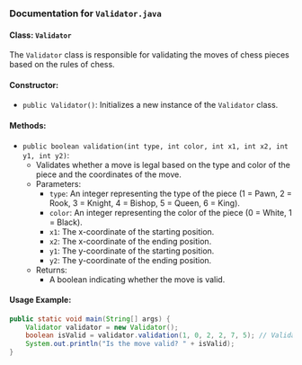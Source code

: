 ### Documentation for `Validator.java`

#### Class: `Validator`

The `Validator` class is responsible for validating the moves of chess pieces based on the rules of chess.

#### Constructor:
- `public Validator()`: Initializes a new instance of the `Validator` class.

#### Methods:

- `public boolean validation(int type, int color, int x1, int x2, int y1, int y2)`:
    - Validates whether a move is legal based on the type and color of the piece and the coordinates of the move.
    - Parameters:
        - `type`: An integer representing the type of the piece (1 = Pawn, 2 = Rook, 3 = Knight, 4 = Bishop, 5 = Queen, 6 = King).
        - `color`: An integer representing the color of the piece (0 = White, 1 = Black).
        - `x1`: The x-coordinate of the starting position.
        - `x2`: The x-coordinate of the ending position.
        - `y1`: The y-coordinate of the starting position.
        - `y2`: The y-coordinate of the ending position.
    - Returns:
        - A boolean indicating whether the move is valid.

#### Usage Example:
```java
public static void main(String[] args) {
    Validator validator = new Validator();
    boolean isValid = validator.validation(1, 0, 2, 2, 7, 5); // Validate a move for a white pawn
    System.out.println("Is the move valid? " + isValid);
}
```
